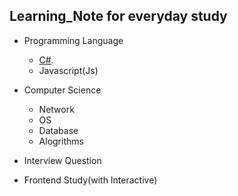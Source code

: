 ## Learning_Note for everyday study

- Programming Language
  - [C#](https://github.com/Dudu-Kim/Learning_Note/tree/main/Programming%20Language/C%23).
  - Javascript(Js)

- Computer Science
  - Network
  - OS
  - Database 
  - Alogrithms

- Interview Question 
  
- Frontend Study(with Interactive)
